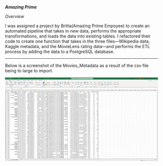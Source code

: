***Amazing Prime***


*Overview*

I was assigned a project by Britta(Amazing Prime Empoyee) to create an automated pipeline that takes in new data, performs the appropriate transformations, and loads the data into existing tables. I refactored their code to create one function that takes in the three files—Wikipedia data, Kaggle metadata, and the MovieLens rating data—and performs the ETL process by adding the data to a PostgreSQL database.

-----------------------------------------------------------------------------------------------------------------------------------------------------------------------

Below is a screenshot of the Movies_Metadata as a result of the csv file being to large to import.

![Movies-ETL](https://github.com/Aszeal/Movies-ETL/blob/main/Screenshot%20(92).png)
